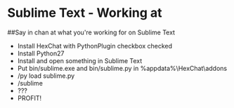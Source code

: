 # Sublime Text - Working at
##Say in chan at what you're working for on Sublime Text


- Install HexChat with PythonPlugin checkbox checked
- Install Python27
- Install and open something in Sublime Text
- Put bin/sublime.exe and bin/sublime.py in %appdata%\HexChat\addons
- /py load sublime.py
- /sublime
- ???
- PROFIT!
